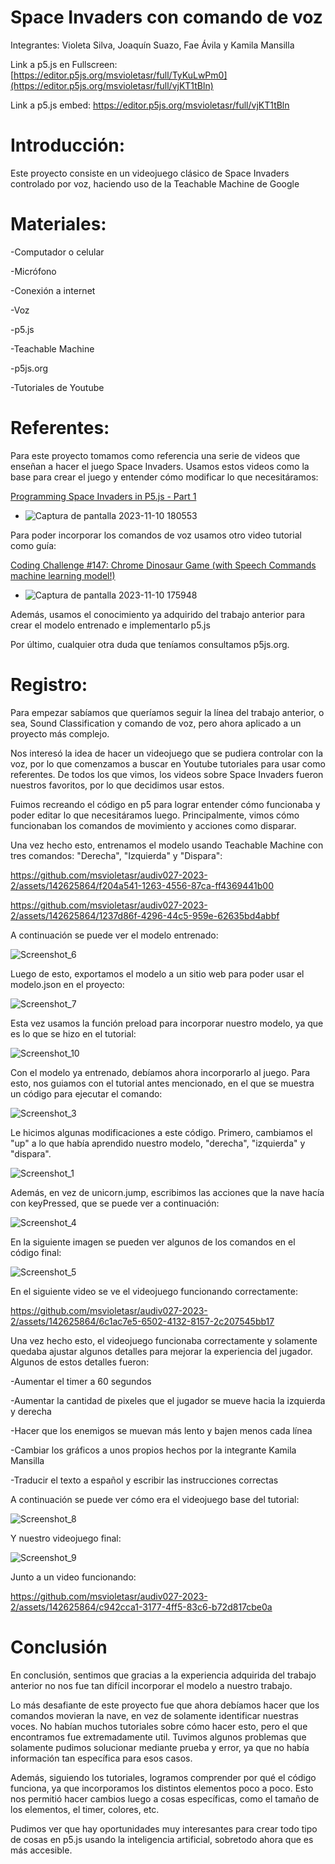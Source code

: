 # Space Invaders con comando de voz

Integrantes: Violeta Silva, Joaquín Suazo, Fae Ávila y Kamila Mansilla

Link a p5.js en Fullscreen: [https://editor.p5js.org/msvioletasr/full/TyKuLwPm0](https://editor.p5js.org/msvioletasr/full/vjKT1tBln)

Link a p5.js embed: https://editor.p5js.org/msvioletasr/full/vjKT1tBln

# Introducción:

Este proyecto consiste en un videojuego clásico de Space Invaders controlado por voz, haciendo uso de la Teachable Machine de Google

# Materiales: 

-Computador o celular

-Micrófono

-Conexión a internet

-Voz

-p5.js

-Teachable Machine

-p5js.org

-Tutoriales de Youtube

# Referentes:

Para este proyecto tomamos como referencia una serie de videos que enseñan a hacer el juego Space Invaders. Usamos estos videos como la base para crear el juego y entender cómo modificar lo que necesitáramos:

[Programming Space Invaders in P5.js - Part 1 ](https://www.youtube.com/watch?v=ZQ3M7cltjks&list=PLBDInqUM5B25FzygoJ9Ifg1TZXmIHz4zh)
- ![Captura de pantalla 2023-11-10 180553](https://github.com/joaquinsuazo/audiv027-2023-2/assets/128074599/5c704b62-451a-4aa1-b547-7ac9b12f89bc)

Para poder incorporar los comandos de voz usamos otro video tutorial como guía:

 [Coding Challenge #147: Chrome Dinosaur Game (with Speech Commands machine learning model!)](https://www.youtube.com/watch?v=l0HoJHc-63Q)
- ![Captura de pantalla 2023-11-10 175948](https://github.com/joaquinsuazo/audiv027-2023-2/assets/128074599/a76677ec-1b7b-46d4-b2cd-0270026c27da)

Además, usamos el conocimiento ya adquirido del trabajo anterior para crear el modelo entrenado e implementarlo p5.js

Por último, cualquier otra duda que teníamos consultamos p5js.org.

# Registro:

Para empezar sabíamos que queríamos seguir la línea del trabajo anterior, o sea, Sound Classification y comando de voz, pero ahora aplicado a un proyecto más complejo.

Nos interesó la idea de hacer un videojuego que se pudiera controlar con la voz, por lo que comenzamos a buscar en Youtube tutoriales para usar como referentes. De todos los que vimos, los videos sobre Space Invaders fueron nuestros favoritos, por lo que decidimos usar estos.

Fuimos recreando el código en p5 para lograr entender cómo funcionaba y poder editar lo que necesitáramos luego. Principalmente, vimos cómo funcionaban los comandos de movimiento y acciones como disparar.

Una vez hecho esto, entrenamos el modelo usando Teachable Machine con tres comandos: "Derecha", "Izquierda" y "Dispara":

https://github.com/msvioletasr/audiv027-2023-2/assets/142625864/f204a541-1263-4556-87ca-ff4369441b00

https://github.com/msvioletasr/audiv027-2023-2/assets/142625864/1237d86f-4296-44c5-959e-62635bd4abbf

A continuación se puede ver el modelo entrenado: 

![Screenshot_6](https://github.com/msvioletasr/audiv027-2023-2/assets/142625864/7d465431-3cb8-4bf5-8271-58954043a329)

Luego de esto, exportamos el modelo a un sitio web para poder usar el modelo.json en el proyecto:

![Screenshot_7](https://github.com/msvioletasr/audiv027-2023-2/assets/142625864/5b8a5885-ab65-41da-9810-5e19e0896fe4)

Esta vez usamos la función preload para incorporar nuestro modelo, ya que es lo que se hizo en el tutorial:

![Screenshot_10](https://github.com/msvioletasr/audiv027-2023-2/assets/142625864/d0b0c72d-9907-41b6-b992-e9e2e28ff422)


Con el modelo ya entrenado, debíamos ahora incorporarlo al juego. Para esto, nos guiamos con el tutorial antes mencionado, en el que se muestra un código para ejecutar el comando:

![Screenshot_3](https://github.com/msvioletasr/audiv027-2023-2/assets/142625864/c9eda465-da72-4dcf-8257-03bf81b345a2)

Le hicimos algunas modificaciones a este código. Primero, cambiamos el "up" a lo que había aprendido nuestro modelo, "derecha", "izquierda" y "dispara".

![Screenshot_1](https://github.com/msvioletasr/audiv027-2023-2/assets/142625864/4b43e5a7-7644-4df7-acdf-fa3479021f9a)

Además, en vez de unicorn.jump, escribimos las acciones que la nave hacía con keyPressed, que se puede ver a continuación:

![Screenshot_4](https://github.com/msvioletasr/audiv027-2023-2/assets/142625864/483d1358-5fa7-4e10-a365-a2a7b0246f6f)

En la siguiente imagen se pueden ver algunos de los comandos en el código final:

![Screenshot_5](https://github.com/msvioletasr/audiv027-2023-2/assets/142625864/91863e11-0d96-4d68-9bb9-826c01480851)

En el siguiente video se ve el videojuego funcionando correctamente:

https://github.com/msvioletasr/audiv027-2023-2/assets/142625864/6c1ac7e5-6502-4132-8157-2c207545bb17

Una vez hecho esto, el videojuego funcionaba correctamente y solamente quedaba ajustar algunos detalles para mejorar la experiencia del jugador.
Algunos de estos detalles fueron:

-Aumentar el timer a 60 segundos

-Aumentar la cantidad de pixeles que el jugador se mueve hacia la izquierda y derecha

-Hacer que los enemigos se muevan más lento y bajen menos cada línea

-Cambiar los gráficos a unos propios hechos por la integrante Kamila Mansilla

-Traducir el texto a español y escribir las instrucciones correctas

A continuación se puede ver cómo era el videojuego base del tutorial:

![Screenshot_8](https://github.com/msvioletasr/audiv027-2023-2/assets/142625864/cadd6a24-e47b-40c8-a185-29b564a06fc2)

Y nuestro videojuego final:

![Screenshot_9](https://github.com/msvioletasr/audiv027-2023-2/assets/142625864/c5972c55-2ed6-4e8e-9d6e-d4d86f20bb6c)

Junto a un video funcionando:

https://github.com/msvioletasr/audiv027-2023-2/assets/142625864/c942cca1-3177-4ff5-83c6-b72d817cbe0a

# Conclusión

En conclusión, sentimos que gracias a la experiencia adquirida del trabajo anterior no nos fue tan difícil incorporar el modelo a nuestro trabajo. 

Lo más desafiante de este proyecto fue que ahora debíamos hacer que los comandos movieran la nave, en vez de solamente identificar nuestras voces. No habían muchos tutoriales sobre cómo hacer esto, pero el que encontramos fue extremadamente util. Tuvimos algunos problemas que solamente pudimos solucionar mediante prueba y error, ya que no había información tan específica para esos casos.

Además, siguiendo los tutoriales, logramos comprender por qué el código funciona, ya que incorporamos los distintos elementos poco a poco. Esto nos permitió hacer cambios luego a cosas específicas, como el tamaño de los elementos, el timer, colores, etc.

Pudimos ver que hay oportunidades muy interesantes para crear todo tipo de cosas en p5.js usando la inteligencia artificial, sobretodo ahora que es más accesible. 
